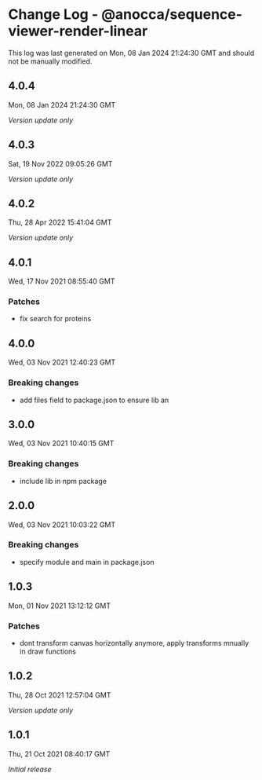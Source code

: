 # Change Log - @anocca/sequence-viewer-render-linear

This log was last generated on Mon, 08 Jan 2024 21:24:30 GMT and should not be manually modified.

## 4.0.4
Mon, 08 Jan 2024 21:24:30 GMT

_Version update only_

## 4.0.3
Sat, 19 Nov 2022 09:05:26 GMT

_Version update only_

## 4.0.2
Thu, 28 Apr 2022 15:41:04 GMT

_Version update only_

## 4.0.1
Wed, 17 Nov 2021 08:55:40 GMT

### Patches

- fix search for proteins

## 4.0.0
Wed, 03 Nov 2021 12:40:23 GMT

### Breaking changes

- add files field to package.json to ensure lib an

## 3.0.0
Wed, 03 Nov 2021 10:40:15 GMT

### Breaking changes

- include lib in npm package

## 2.0.0
Wed, 03 Nov 2021 10:03:22 GMT

### Breaking changes

- specify module and main in package.json

## 1.0.3
Mon, 01 Nov 2021 13:12:12 GMT

### Patches

- dont transform canvas horizontally anymore, apply transforms mnually in draw functions

## 1.0.2
Thu, 28 Oct 2021 12:57:04 GMT

_Version update only_

## 1.0.1
Thu, 21 Oct 2021 08:40:17 GMT

_Initial release_


